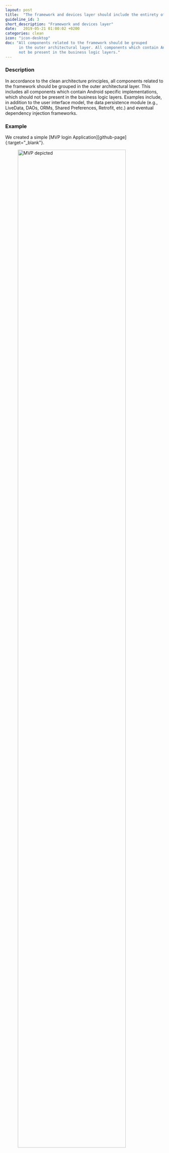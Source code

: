 ```yaml
---
layout: post
title:  "The framework and devices layer should include the entirety of the app components which depend on Android."
guideline_id: 3
short_description: "Framework and devices layer"
date:   2019-05-21 01:00:02 +0200
categories: clean
icon: "icon-desktop"
doc: "All components related to the framework should be grouped
      in the outer architectural layer. All components which contain Android specific implementations should
      not be present in the business logic layers."
---
```

<h3>Description</h3>
In accordance to the clean architecture principles,
all components related to the framework should be grouped
in the outer architectural layer. This includes all components
which contain Android specific implementations, which should
not be present in the business logic layers. Examples include,
in addition to the user interface model, the data persistence
module (e.g., LiveData, DAOs, ORMs, Shared Preferences,
Retrofit, etc.) and eventual dependency injection frameworks.

<h3>Example</h3>
We created a simple [MVP login Application][github-page]{:target="_blank"}. 

<figure>
  <img src="/assets/MVPLogin_depicted.png" alt="MVP depicted" width="90%">
</figure>

As you can see all the activities are in the View Layer. 
This device layer contains everything related to the Android Framework.

These are also the only files that contain <b>onCreate</b> from the Android Framework.
Because this method is called whenever an Activity is created.

<script src="https://gist.github.com/Geertdepont/9430f84a89fb5f16ba2503bd23eceddd.js"></script>

Check out the [Github page][github-page]{:target="_blank"} to view the complete repository.

<a href="https://github.com/Geertdepont/bachelor_thesis/tree/master/MVPLogin" target="_blank"><button type="button" class="btn btn-primary btn-icon-right">Go to the github page</button></a>

[github-page]: https://github.com/Geertdepont/bachelor_thesis/tree/master/MVPLogin

This guideline was extracted from:
<table id="guidelinelinks">
  <tr>
    <th>Id</th>
    <th>Guideline</th>
    <th>URL</th>
  </tr>
 <tr>
    <td>222</td>
    <td> This [presentation layer] is the last layer, responsible for building the objects the views are going to consume and processing the actions performed in this views. This is also the layer where the Android Architecture Components are used, more specifically, the LiveData and the ViewModel.</td>
    <td><a href=" https://medium.com/insiden26/reactive-clean-architecture-with-android-architecture-components-685a6682e0ca" target="_blank"> https://medium.com/insiden26/reactive-clean-architecture-with-android-architecture-components-685a6682e0ca</a></td>
 </tr>

 <tr>
    <td>249</td>
    <td> On clean ark The data module should hold everything related to data persistence and manipulation. Here we will find DAOs, ORMs, SharedPreferences, network related stuff like Retrofit services and similar.</td>
    <td><a href=" https://five.agency/android-architecture-part-1-every-new-beginning-is-hard/" target="_blank"> https://five.agency/android-architecture-part-1-every-new-beginning-is-hard/</a></td>
 </tr>

 <tr>
    <td>245</td>
    <td> On clean code ark The device module should have everything related to Android that’s not data persistence and UI. The data module should hold everything related to data persistence, as we’ve already said. You cannot make those two into Java modules because they need access to various Android stuff. You can make them into Android library. Data and Device modules contain all of the implementation details that business logic does not care about. It only cares about the contracts, allowing you to easily test it and swap out implementations without touching the business logic. [...] Each data source, both network, and local storage, will have its own models to work with.</td>
    <td><a href=" https://five.agency/android-architecture-part-1-every-new-beginning-is-hard/" target="_blank"> https://five.agency/android-architecture-part-1-every-new-beginning-is-hard/</a></td>
 </tr>

 <tr>
    <td>250</td>
    <td> On clean ark The device module should have everything related to Android that’s not data persistence and UI. In example, wrapper classes for ConnectivityManager, NotificationManager and misc sensors. We will make both Data and Device modules android modules, as they must know about Android and cannot be pure java.</td>
    <td><a href=" https://five.agency/android-architecture-part-1-every-new-beginning-is-hard/" target="_blank"> https://five.agency/android-architecture-part-1-every-new-beginning-is-hard/</a></td>
 </tr>
